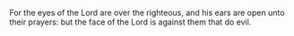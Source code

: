 For the eyes of the Lord are over the righteous, and his ears are open unto their prayers: but the face of the Lord is against them that do evil.

